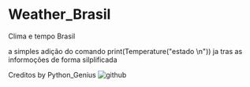# Weather_Brasil
Clima e tempo Brasil

a simples adição do comando print(Temperature("estado \n"))
ja tras as informoções de forma silplificada

Creditos by Python_Genius
![github](https://github.com/rosenkilde95/Instagram-Posted-Sources)
